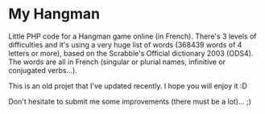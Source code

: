 # My Hangman
Little PHP code for a Hangman game online (in French).
There's 3 levels of difficulties and it's using a very huge list of words (368439 words of 4 letters or more), based on the Scrabble's Official dictionary 2003 (ODS4).
The words are all in French (singular or plurial names, infinitive or conjugated verbs...).

This is an old projet that I've updated recently. I hope you will enjoy it :D

Don't hesitate to submit me some improvements (there must be a lot)... ;)
